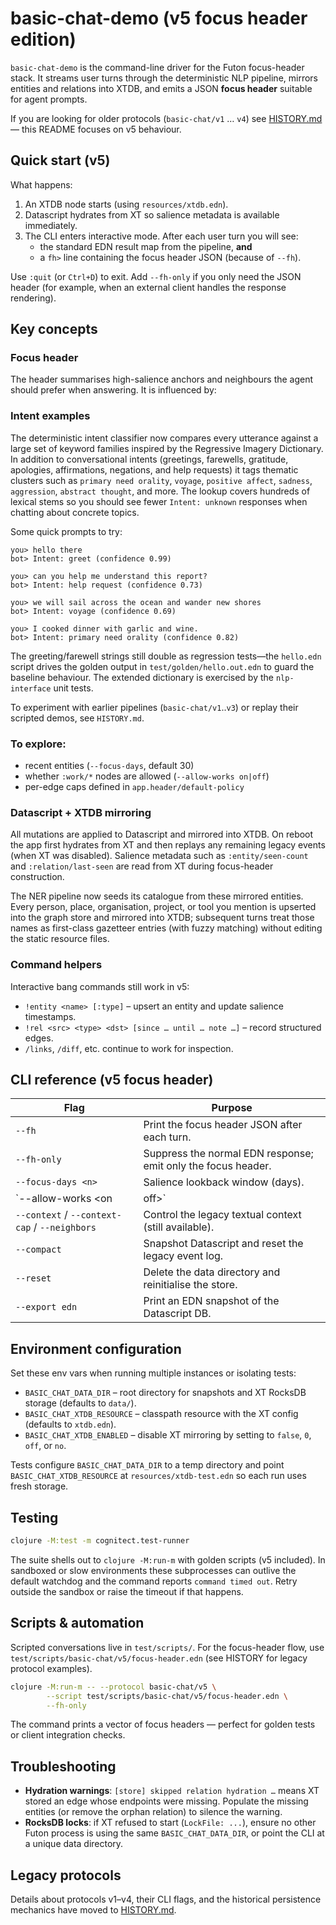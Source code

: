 # basic-chat-demo (v5 focus header edition)

`basic-chat-demo` is the command-line driver for the Futon focus-header stack. It
streams user turns through the deterministic NLP pipeline, mirrors entities and
relations into XTDB, and emits a JSON **focus header** suitable for agent
prompts.

If you are looking for older protocols (`basic-chat/v1` … `v4`) see
[HISTORY.md](HISTORY.md) — this README focuses on v5 behaviour.

## Quick start (v5)

What happens:

1. An XTDB node starts (using `resources/xtdb.edn`).
2. Datascript hydrates from XT so salience metadata is available immediately.
3. The CLI enters interactive mode. After each user turn you will see:
   - the standard EDN result map from the pipeline, **and**
   - a `fh>` line containing the focus header JSON (because of `--fh`).

Use `:quit` (or `Ctrl+D`) to exit. Add `--fh-only` if you only need the JSON
header (for example, when an external client handles the response rendering).

## Key concepts

### Focus header

The header summarises high-salience anchors and neighbours the agent should
prefer when answering. It is influenced by:

### Intent examples

The deterministic intent classifier now compares every utterance against a large
set of keyword families inspired by the Regressive Imagery Dictionary. In
addition to conversational intents (greetings, farewells, gratitude, apologies,
affirmations, negations, and help requests) it tags thematic clusters such as
`primary need orality`, `voyage`, `positive affect`, `sadness`, `aggression`,
`abstract thought`, and more. The lookup covers hundreds of lexical stems so you
should see fewer `Intent: unknown` responses when chatting about concrete
topics.

Some quick prompts to try:

```
you> hello there
bot> Intent: greet (confidence 0.99)

you> can you help me understand this report?
bot> Intent: help request (confidence 0.73)

you> we will sail across the ocean and wander new shores
bot> Intent: voyage (confidence 0.69)

you> I cooked dinner with garlic and wine.
bot> Intent: primary need orality (confidence 0.82)
```

The greeting/farewell strings still double as regression tests—the `hello.edn`
script drives the golden output in `test/golden/hello.out.edn` to guard the
baseline behaviour. The extended dictionary is exercised by the
`nlp-interface` unit tests.

To experiment with earlier pipelines (`basic-chat/v1`..`v3`) or replay their scripted demos, see `HISTORY.md`.

### To explore:

- recent entities (`--focus-days`, default 30)
- whether `:work/*` nodes are allowed (`--allow-works on|off`)
- per-edge caps defined in `app.header/default-policy`

### Datascript + XTDB mirroring

All mutations are applied to Datascript and mirrored into XTDB. On reboot the
app first hydrates from XT and then replays any remaining legacy events (when
XT was disabled). Salience metadata such as `:entity/seen-count` and
`:relation/last-seen` are read from XT during focus-header construction.

The NER pipeline now seeds its catalogue from these mirrored entities. Every
person, place, organisation, project, or tool you mention is upserted into the
graph store and mirrored into XTDB; subsequent turns treat those names as
first-class gazetteer entries (with fuzzy matching) without editing the static
resource files.

### Command helpers

Interactive bang commands still work in v5:

- `!entity <name> [:type]` – upsert an entity and update salience timestamps.
- `!rel <src> <type> <dst> [since … until … note …]` – record structured edges.
- `/links`, `/diff`, etc. continue to work for inspection.

## CLI reference (v5 focus header)

| Flag | Purpose |
|------|---------|
| `--fh` | Print the focus header JSON after each turn. |
| `--fh-only` | Suppress the normal EDN response; emit only the focus header. |
| `--focus-days <n>` | Salience lookback window (days). |
| `--allow-works <on|off>` | Include work/project entities in focus slices. |
| `--context` / `--context-cap` / `--neighbors` | Control the legacy textual context (still available). |
| `--compact` | Snapshot Datascript and reset the legacy event log. |
| `--reset` | Delete the data directory and reinitialise the store. |
| `--export edn` | Print an EDN snapshot of the Datascript DB. |

## Environment configuration

Set these env vars when running multiple instances or isolating tests:

- `BASIC_CHAT_DATA_DIR` – root directory for snapshots and XT RocksDB storage
  (defaults to `data/`).
- `BASIC_CHAT_XTDB_RESOURCE` – classpath resource with the XT config (defaults
  to `xtdb.edn`).
- `BASIC_CHAT_XTDB_ENABLED` – disable XT mirroring by setting to `false`, `0`,
  `off`, or `no`.

Tests configure `BASIC_CHAT_DATA_DIR` to a temp directory and point
`BASIC_CHAT_XTDB_RESOURCE` at `resources/xtdb-test.edn` so each run uses fresh
storage.

## Testing

```bash
clojure -M:test -m cognitect.test-runner
```

The suite shells out to `clojure -M:run-m` with golden scripts (v5 included). In
sandboxed or slow environments these subprocesses can outlive the default
watchdog and the command reports `command timed out`. Retry outside the sandbox
or raise the timeout if that happens.

## Scripts & automation

Scripted conversations live in `test/scripts/`. For the focus-header flow, use
`test/scripts/basic-chat/v5/focus-header.edn` (see HISTORY for legacy protocol
examples).

```bash
clojure -M:run-m -- --protocol basic-chat/v5 \
        --script test/scripts/basic-chat/v5/focus-header.edn \
        --fh-only
```

The command prints a vector of focus headers — perfect for golden tests or
client integration checks.

## Troubleshooting

- **Hydration warnings**: `[store] skipped relation hydration …` means XT stored
  an edge whose endpoints were missing. Populate the missing entities (or remove
  the orphan relation) to silence the warning.
- **RocksDB locks**: if XT refused to start (`LockFile: ...`), ensure no other
  Futon process is using the same `BASIC_CHAT_DATA_DIR`, or point the CLI at a
  unique data directory.

## Legacy protocols

Details about protocols v1–v4, their CLI flags, and the historical persistence
mechanics have moved to [HISTORY.md](HISTORY.md).
